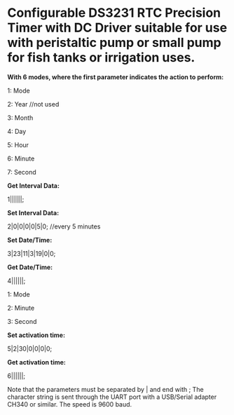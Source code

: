 # Configurable DS3231 RTC Precision Timer with DC Driver suitable for use with peristaltic pump or small pump for fish tanks or irrigation uses.
 
**With 6 modes, where the first parameter indicates the action to perform:**

1: Mode

2: Year //not used

3: Month

4: Day

5: Hour

6: Minute

7: Second

**Get Interval Data:**

1||||||;

**Set Interval Data:**

2|0|0|0|0|5|0;  //every 5 minutes

**Set Date/Time:**

3|23|11|3|19|0|0;

**Get Date/Time:**

4||||||;

1: Mode

2: Minute

3: Second

**Set activation time:**

5|2|30|0|0|0|0;

**Get activation time:**

6||||||;

Note that the parameters must be separated by | and end with ;
The character string is sent through the UART port with a USB/Serial adapter CH340 or similar. The speed is 9600 baud.
